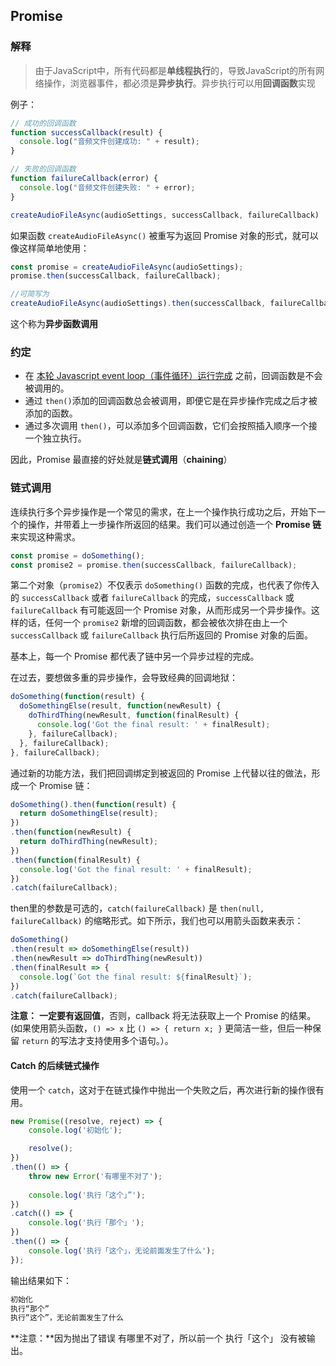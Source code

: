 ## Promise

### 解释

> 由于JavaScript中，所有代码都是**单线程执行**的，导致JavaScript的所有网络操作，浏览器事件，都必须是**异步执行**。异步执行可以用**回调函数**实现

例子：

```js
// 成功的回调函数
function successCallback(result) {
  console.log("音频文件创建成功: " + result);
}

// 失败的回调函数
function failureCallback(error) {
  console.log("音频文件创建失败: " + error);
}

createAudioFileAsync(audioSettings, successCallback, failureCallback)
```

如果函数 `createAudioFileAsync()` 被重写为返回 Promise 对象的形式，就可以像这样简单地使用：

```js
const promise = createAudioFileAsync(audioSettings); 
promise.then(successCallback, failureCallback);

//可简写为
createAudioFileAsync(audioSettings).then(successCallback, failureCallback);
```

这个称为**异步函数调用**

### 约定

- 在 [本轮 Javascript event loop（事件循环）运行完成](https://developer.mozilla.org/zh-CN/docs/Web/JavaScript/EventLoop#执行至完成) 之前，回调函数是不会被调用的。
- 通过 `then()`添加的回调函数总会被调用，即便它是在异步操作完成之后才被添加的函数。
- 通过多次调用 `then()`，可以添加多个回调函数，它们会按照插入顺序一个接一个独立执行。

因此，Promise 最直接的好处就是**链式调用**（**chaining**）

### 链式调用

连续执行多个异步操作是一个常见的需求，在上一个操作执行成功之后，开始下一个的操作，并带着上一步操作所返回的结果。我们可以通过创造一个 **Promise 链**来实现这种需求。

```js
const promise = doSomething();
const promise2 = promise.then(successCallback, failureCallback);
```

第二个对象（`promise2`）不仅表示 `doSomething()` 函数的完成，也代表了你传入的 `successCallback` 或者 `failureCallback` 的完成，`successCallback` 或 `failureCallback` 有可能返回一个 Promise 对象，从而形成另一个异步操作。这样的话，任何一个 `promise2` 新增的回调函数，都会被依次排在由上一个`successCallback` 或 `failureCallback` 执行后所返回的 Promise 对象的后面。

基本上，每一个 Promise 都代表了链中另一个异步过程的完成。

在过去，要想做多重的异步操作，会导致经典的回调地狱：

```js
doSomething(function(result) {
  doSomethingElse(result, function(newResult) {
    doThirdThing(newResult, function(finalResult) {
      console.log('Got the final result: ' + finalResult);
    }, failureCallback);
  }, failureCallback);
}, failureCallback);
```

通过新的功能方法，我们把回调绑定到被返回的 Promise 上代替以往的做法，形成一个 Promise 链：

```js
doSomething().then(function(result) {
  return doSomethingElse(result);
})
.then(function(newResult) {
  return doThirdThing(newResult);
})
.then(function(finalResult) {
  console.log('Got the final result: ' + finalResult);
})
.catch(failureCallback);
```

then里的参数是可选的，`catch(failureCallback)` 是 `then(null, failureCallback)` 的缩略形式。如下所示，我们也可以用箭头函数来表示：

```js
doSomething()
.then(result => doSomethingElse(result))
.then(newResult => doThirdThing(newResult))
.then(finalResult => {
  console.log(`Got the final result: ${finalResult}`);
})
.catch(failureCallback);
```

**注意：** **一定要有返回值**，否则，callback 将无法获取上一个 Promise 的结果。(如果使用箭头函数，`() => x` 比 `() => { return x; }` 更简洁一些，但后一种保留 `return` 的写法才支持使用多个语句。）。

#### Catch 的后续链式操作

使用一个 `catch`，这对于在链式操作中抛出一个失败之后，再次进行新的操作很有用。

```js
new Promise((resolve, reject) => {
    console.log('初始化');

    resolve();
})
.then(() => {
    throw new Error('有哪里不对了');
        
    console.log('执行「这个」”');
})
.catch(() => {
    console.log('执行「那个」');
})
.then(() => {
    console.log('执行「这个」，无论前面发生了什么');
});
```

输出结果如下：

```html
初始化
执行“那个”
执行“这个”，无论前面发生了什么
```

**注意：**因为抛出了错误 有哪里不对了，所以前一个 执行「这个」 没有被输出。